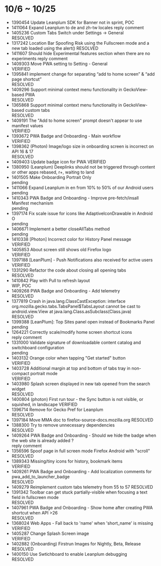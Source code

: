 # 10/6 ~ 10/25
- 1390454	Update Leanplum SDK for Banner	not in sprint, 
    POC
- 1411064	Expand Leanplum to de and zh-tw locales	
    reply comment
- 1405236	Custom Tabs Switch under Settings -> General	
    RESOLVED
- 1317242	Location Bar Spoofing Risk using the Fullscreen mode and a new tab loaded using the alert()	
    RESOLVED
- 1411607	Should hide Experimental features section when there are no experiments	
    reply comment
- 1409303	Move PWA setting to Setting - General	
    VERIFIED
- 1395841	implement change for separating “add to home screen” & “add page shortcut”	
    RESOLVED
- 1409296	Support minimal context menu functionality in GeckoView-based PWA	
    RESOLVED
- 1365868	Support minimal context menu functionality in GeckoView-based custom tabs	
    RESOLVED
- 1409191	The "Add to home screen" prompt doesn't appear to use manifest values	
    VERIFIED
- 1393672	PWA Badge and Onboarding - Main workflow	
    VERIFIED
- 1398362	(Photon) Image/logo size in onboarding screen is incorrect on API 16 & 17	
    RESOLVED
- 1409403	Update badge icon for PWA	VERIFIED
- 1380950	(Leanplum) Deeplinks should not be triggered through content or other apps	rebased, 
    r+, waiting to land
- 1401505	Make Onboarding Portrait Only	
    pending
- 1411066	Expand Leanplum in en from 10% to 50% of our Android users	
    pending
- 1410343	PWA Badge and Onboarding - Improve pre-fetch/insall Manifest mechanism	
    pending
- 1397174	Fix scale issue for icons like AdaptiveIconDrawable in Android O	
    pending
- 1406671	Implement a better closeAllTabs method	
    pending
- 1410338	[Photon] Incorrect color for History Panel message	
    VERIFIED
- 1405853	About screen still shows old Firefox logo	
    VERIFIED
- 1397188	[LeanPlum] - Push Notifications also received for active users	
    VERIFIED
- 1331290	Refactor the code about closing all opening tabs	
    RESOLVED
- 1410842	Play with Pull to refresh layout	
    WIP, POC
- 1409268	PWA Badge and Onboarding - Add telemetry	
    RESOLVED
- 1377819	Crash in java.lang.ClassCastException: interface org.mozilla.gecko.tabs.TabsPanel$TabsLayout cannot be cast to android.view.View at java.lang.Class.asSubclass(Class.java)	
    RESOLVED
- 1399388	[LeanPlum]: Top Sites panel open instead of Bookmarks Panel	
    pending
- 1264221	Correctly scale/modify home screen shortcut icons	
    reply comment
- 1331000	Validate signature of downloadable content catalog and switchboard configuration	
    pending
- 1403132	Orange color when tapping "Get started" button	
    VERIFIED
- 1403728	Additional margin at top and bottom of tabs tray in non-compact portrait mode	
    VERIFIED
- 1403980	Splash screen displayed in new tab opened from the search widget	
    RESOLVED
- 1400804	(photon) First run tour - the Sync button is not visible, or squished, in landscape	
    VERIFIED
- 1396714	Remove for Gecko Pref for Leanplum	
    RESOLVED
- 1397184	Move MMA doc to firefox-source-docs.mozilla.org	
    RESOLVED
- 1388300	Try to remove unnecessary dependencies	
    RESOLVED
- 1409264	PWA Badge and Onboarding - Should we hide the badge when the web site is already added ?	
    reply comment
- 1356596	Spoof page in full screen mode Firefox Android with "scroll"	
    RESOLVED
- 1389343	Missing/tiny icons for history, bookmark items	
    VERIFIED
- 1409261	PWA Badge and Onboarding - Add localization comments for pwa_add_to_launcher_badge	
    RESOLVED
- 1409279	Reimplement custom tabs telemetry from 55 to 57	
    RESOLVED
- 1391342	Toolbar can get stuck partially-visible when focusing a text field in fullscreen mode	
    RESOLVED
- 1407961	PWA Badge and Onboarding - Show home after creating PWA shortcut when API >26	
    RESOLVED
- 1368024	Web Apps - Fall back to 'name' when 'short_name' is missing	
    VERIFIED
- 1405287	Change Splash Screen image	
    VERIFIED
- 1402882	(Onboarding) Firstrun Images for Nightly, Beta, Release	
    RESOLVED
- 1400150	Use Swtichboard to enable Leanplum debugging	
    RESOLVED
